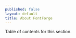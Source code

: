 ```yaml
---
published: false
layout: default
title: About FontForge
---
```


Table of contents for this section.